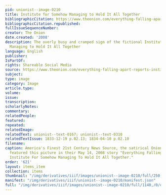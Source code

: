 ```yaml
---
pid: unionist--image-0210
title: Institute for Somehow Managing to Hold It All Together
bibliographicCitation: https://www.theonion.com/everything-falling-apart-reports-institute-for-somehow-1819569822
bibliographicCitation.republished: 
fullIssueSequenceNumber: 
creator: The Onion
date.created: '2008'
description: The overly busy and cramped sign of the fictional Institute for Somehow
  Managing to Hold It All Together
language: English
publisher: 
IsPartOf: 
rights: Shareable Social Media
source: https://www.theonion.com/everything-falling-apart-reports-institute-for-somehow-1819569822
subject: 
type: image
category: Image
article.type: 
volume: 
issue: 
transcription: 
scholarlyNotes: 
commentary: 
relatedPeople: 
featured: 
repeated: 
relatedImage: 
relatedText: unionist--text-0167; unionist--text-0310
relatedTextIssue: 1833-12-19 p.02.13; 1834-04-10 p.02.10
filename: 
caption: America's Finest 21st Century News Source, the satirical Onion News Network,
  featured this picture in their May 14, 2008 story "Everything Falling Apart, Reports
  Institute For Somehow Managing To Hold It All Together."
order: '621'
layout: items_item
collection: items
thumbnail: "/img/derivatives/iiif/images/unionist--image-0210/full/250,/0/default.jpg"
manifest: "/img/derivatives/iiif/unionist--image-0210/manifest.json"
full: "/img/derivatives/iiif/images/unionist--image-0210/full/1140,/0/default.jpg"
---
```

